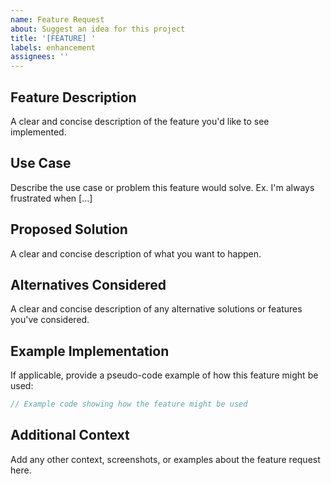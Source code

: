 ```yaml
---
name: Feature Request
about: Suggest an idea for this project
title: '[FEATURE] '
labels: enhancement
assignees: ''
---
```


## Feature Description
A clear and concise description of the feature you'd like to see implemented.

## Use Case
Describe the use case or problem this feature would solve. Ex. I'm always frustrated when [...]

## Proposed Solution
A clear and concise description of what you want to happen.

## Alternatives Considered
A clear and concise description of any alternative solutions or features you've considered.

## Example Implementation
If applicable, provide a pseudo-code example of how this feature might be used:

```go
// Example code showing how the feature might be used
```

## Additional Context
Add any other context, screenshots, or examples about the feature request here.
